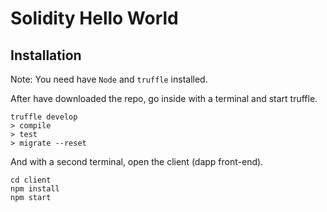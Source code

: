 # Solidity Hello World

## Installation

Note: You need have `Node` and `truffle` installed.

After have downloaded the repo, go inside with a terminal and start truffle.

```
truffle develop
> compile
> test
> migrate --reset
```

And with a second terminal, open the client (dapp front-end).

```
cd client
npm install
npm start
```